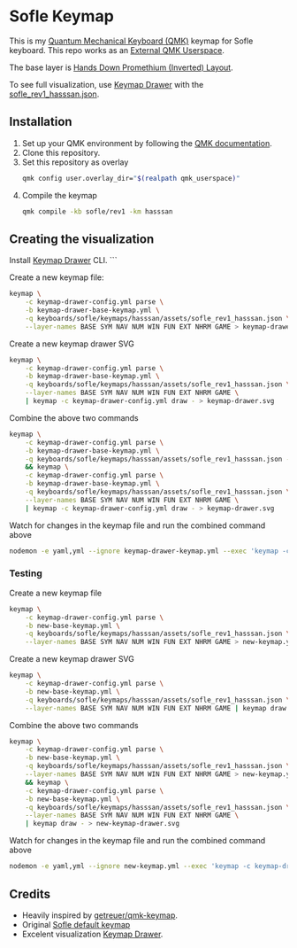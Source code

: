 # Sofle Keymap

This is my [Quantum Mechanical Keyboard (QMK)](https://docs.qmk.fm/) keymap for Sofle keyboard. This repo works as an [External QMK Userspace](https://docs.qmk.fm/newbs_external_userspace).

The base layer is [Hands Down Promethium (Inverted) Layout](https://www.reddit.com/r/KeyboardLayouts/comments/1g66ivi/hands_down_promethium_snth_meets_hd_silverengram/).

To see full visualization, use [Keymap Drawer](https://keymap-drawer.streamlit.app/) with the [sofle_rev1_hasssan.json](./keyboards/sofle/keymaps/hasssan/assets/sofle_rev1_hasssan.json).

## Installation
1. Set up your QMK environment by following the [QMK documentation](https://docs.qmk.fm/#/newbs/getting_started).
1. Clone this repository.
1. Set this repository as overlay
   ```bash
   qmk config user.overlay_dir="$(realpath qmk_userspace)"
   ```
1. Compile the keymap
   ```bash
   qmk compile -kb sofle/rev1 -km hasssan
   ```

## Creating the visualization
Install [Keymap Drawer](https://github.com/caksoylar/keymap-drawer) CLI.
    ```

Create a new keymap file:
```bash
keymap \
    -c keymap-drawer-config.yml parse \
    -b keymap-drawer-base-keymap.yml \
    -q keyboards/sofle/keymaps/hasssan/assets/sofle_rev1_hasssan.json \
    --layer-names BASE SYM NAV NUM WIN FUN EXT NHRM GAME > keymap-drawer-keymap.yml
```

Create a new keymap drawer SVG
```bash
keymap \
    -c keymap-drawer-config.yml parse \
    -b keymap-drawer-base-keymap.yml \
    -q keyboards/sofle/keymaps/hasssan/assets/sofle_rev1_hasssan.json \
    --layer-names BASE SYM NAV NUM WIN FUN EXT NHRM GAME \
    | keymap -c keymap-drawer-config.yml draw - > keymap-drawer.svg
```

Combine the above two commands
```bash
keymap \
    -c keymap-drawer-config.yml parse \
    -b keymap-drawer-base-keymap.yml \
    -q keyboards/sofle/keymaps/hasssan/assets/sofle_rev1_hasssan.json --layer-names BASE SYM NAV NUM WIN FUN EXT NHRM GAME > keymap-drawer-keymap.yml \
    && keymap \
    -c keymap-drawer-config.yml parse \
    -b keymap-drawer-base-keymap.yml \
    -q keyboards/sofle/keymaps/hasssan/assets/sofle_rev1_hasssan.json \
    --layer-names BASE SYM NAV NUM WIN FUN EXT NHRM GAME \
    | keymap -c keymap-drawer-config.yml draw - > keymap-drawer.svg
```

Watch for changes in the keymap file and run the combined command above
```bash
nodemon -e yaml,yml --ignore keymap-drawer-keymap.yml --exec 'keymap -c keymap-drawer-config.yml parse -b keymap-drawer-base-keymap.yml -q keyboards/sofle/keymaps/hasssan/assets/sofle_rev1_hasssan.json --layer-names BASE SYM NAV NUM WIN FUN EXT NHRM GAME > keymap-drawer-keymap.yml && keymap -c keymap-drawer-config.yml parse -b keymap-drawer-base-keymap.yml -q keyboards/sofle/keymaps/hasssan/assets/sofle_rev1_hasssan.json --layer-names BASE SYM NAV NUM WIN FUN EXT NHRM GAME | keymap -c keymap-drawer-config.yml draw - > keymap-drawer.svg'
```

### Testing
Create a new keymap file
```bash
keymap \
    -c keymap-drawer-config.yml parse \
    -b new-base-keymap.yml \
    -q keyboards/sofle/keymaps/hasssan/assets/sofle_rev1_hasssan.json \
    --layer-names BASE SYM NAV NUM WIN FUN EXT NHRM GAME > new-keymap.yml
```

Create a new keymap drawer SVG
```bash
keymap \
    -c keymap-drawer-config.yml parse \
    -b new-base-keymap.yml \
    -q keyboards/sofle/keymaps/hasssan/assets/sofle_rev1_hasssan.json \
    --layer-names BASE SYM NAV NUM WIN FUN EXT NHRM GAME | keymap draw - > new-keymap-drawer.svg
```

Combine the above two commands
```bash
keymap \
    -c keymap-drawer-config.yml parse \
    -b new-base-keymap.yml \
    -q keyboards/sofle/keymaps/hasssan/assets/sofle_rev1_hasssan.json \
    --layer-names BASE SYM NAV NUM WIN FUN EXT NHRM GAME > new-keymap.yml \
    && keymap \
    -c keymap-drawer-config.yml parse \
    -b new-base-keymap.yml \
    -q keyboards/sofle/keymaps/hasssan/assets/sofle_rev1_hasssan.json \
    --layer-names BASE SYM NAV NUM WIN FUN EXT NHRM GAME \
    | keymap draw - > new-keymap-drawer.svg
```

Watch for changes in the keymap file and run the combined command above
```bash
nodemon -e yaml,yml --ignore new-keymap.yml --exec 'keymap -c keymap-drawer-config.yml parse -b new-base-keymap.yml -q keyboards/sofle/keymaps/hasssan/assets/sofle_rev1_hasssan.json --layer-names BASE SYM NAV NUM WIN FUN EXT NHRM GAME > new-keymap.yml && keymap -c keymap-drawer-config.yml parse -b new-base-keymap.yml -q keyboards/sofle/keymaps/hasssan/assets/sofle_rev1_hasssan.json --layer-names BASE SYM NAV NUM WIN FUN EXT NHRM GAME | keymap draw - > new-keymap-drawer.svg'
```

## Credits

- Heavily inspired by [getreuer/qmk-keymap](https://github.com/getreuer/qmk-keymap/).
- Original [Sofle default keymap](https://github.com/qmk/qmk_firmware/blob/master/keyboards/sofle/keymaps/default/keymap.c)
- Excelent visualization [Keymap Drawer](https://github.com/caksoylar/keymap-drawer).
